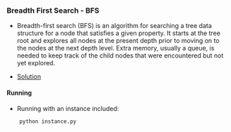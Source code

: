 ### Breadth First Search - BFS
- Breadth-first search (BFS) is an algorithm for searching a tree data structure for a node that satisfies a given property. It starts at the tree root and explores all nodes at the present depth prior to moving on to the nodes at the next depth level. Extra memory, usually a queue, is needed to keep track of the child nodes that were encountered but not yet explored.

- [Solution](bfs.py)

#### Running
- Running with an instance included:
````bash
    python instance.py 
````